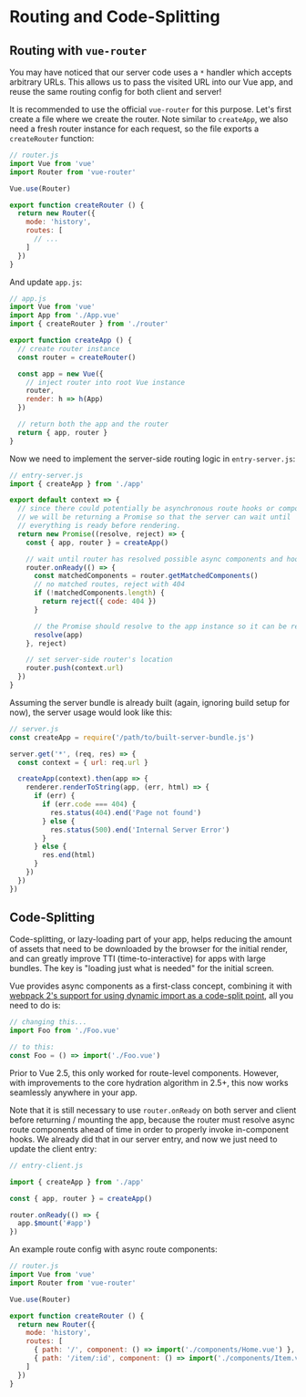 # Routing and Code-Splitting

## Routing with `vue-router`

You may have noticed that our server code uses a `*` handler which accepts arbitrary URLs. This allows us to pass the visited URL into our Vue app, and reuse the same routing config for both client and server!

It is recommended to use the official `vue-router` for this purpose. Let's first create a file where we create the router. Note similar to `createApp`, we also need a fresh router instance for each request, so the file exports a `createRouter` function:

``` js
// router.js
import Vue from 'vue'
import Router from 'vue-router'

Vue.use(Router)

export function createRouter () {
  return new Router({
    mode: 'history',
    routes: [
      // ...
    ]
  })
}
```

And update `app.js`:

``` js
// app.js
import Vue from 'vue'
import App from './App.vue'
import { createRouter } from './router'

export function createApp () {
  // create router instance
  const router = createRouter()

  const app = new Vue({
    // inject router into root Vue instance
    router,
    render: h => h(App)
  })

  // return both the app and the router
  return { app, router }
}
```

Now we need to implement the server-side routing logic in `entry-server.js`:

``` js
// entry-server.js
import { createApp } from './app'

export default context => {
  // since there could potentially be asynchronous route hooks or components,
  // we will be returning a Promise so that the server can wait until
  // everything is ready before rendering.
  return new Promise((resolve, reject) => {
    const { app, router } = createApp()

    // wait until router has resolved possible async components and hooks
    router.onReady(() => {
      const matchedComponents = router.getMatchedComponents()
      // no matched routes, reject with 404
      if (!matchedComponents.length) {
        return reject({ code: 404 })
      }

      // the Promise should resolve to the app instance so it can be rendered
      resolve(app)
    }, reject)

    // set server-side router's location
    router.push(context.url)
  })
}
```

Assuming the server bundle is already built (again, ignoring build setup for now), the server usage would look like this:

``` js
// server.js
const createApp = require('/path/to/built-server-bundle.js')

server.get('*', (req, res) => {
  const context = { url: req.url }

  createApp(context).then(app => {
    renderer.renderToString(app, (err, html) => {
      if (err) {
        if (err.code === 404) {
          res.status(404).end('Page not found')
        } else {
          res.status(500).end('Internal Server Error')
        }
      } else {
        res.end(html)
      }
    })
  })
})
```

## Code-Splitting

Code-splitting, or lazy-loading part of your app, helps reducing the amount of assets that need to be downloaded by the browser for the initial render, and can greatly improve TTI (time-to-interactive) for apps with large bundles. The key is "loading just what is needed" for the initial screen.

Vue provides async components as a first-class concept, combining it with [webpack 2's support for using dynamic import as a code-split point](https://webpack.js.org/guides/code-splitting-async/), all you need to do is:

``` js
// changing this...
import Foo from './Foo.vue'

// to this:
const Foo = () => import('./Foo.vue')
```

Prior to Vue 2.5, this only worked for route-level components. However, with improvements to the core hydration algorithm in 2.5+, this now works seamlessly anywhere in your app.

Note that it is still necessary to use `router.onReady` on both server and client before returning / mounting the app, because the router must resolve async route components ahead of time in order to properly invoke in-component hooks. We already did that in our server entry, and now we just need to update the client entry:

``` js
// entry-client.js

import { createApp } from './app'

const { app, router } = createApp()

router.onReady(() => {
  app.$mount('#app')
})
```

An example route config with async route components:

``` js
// router.js
import Vue from 'vue'
import Router from 'vue-router'

Vue.use(Router)

export function createRouter () {
  return new Router({
    mode: 'history',
    routes: [
      { path: '/', component: () => import('./components/Home.vue') },
      { path: '/item/:id', component: () => import('./components/Item.vue') }
    ]
  })
}
```
